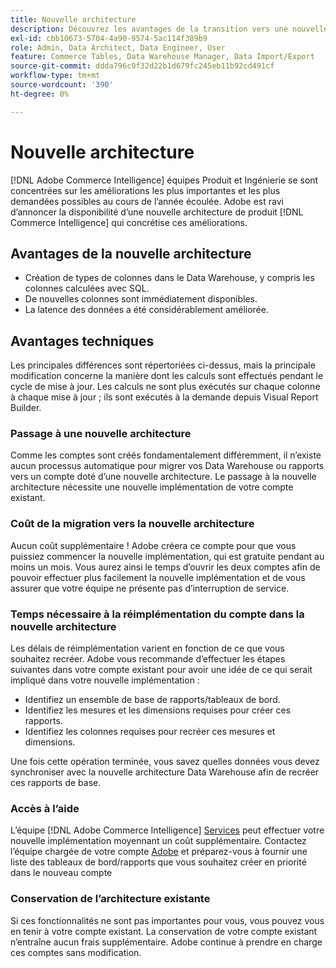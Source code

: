 ```yaml
---
title: Nouvelle architecture
description: Découvrez les avantages de la transition vers une nouvelle architecture.
exl-id: cbb10673-5704-4a90-9574-5ac114f389b9
role: Admin, Data Architect, Data Engineer, User
feature: Commerce Tables, Data Warehouse Manager, Data Import/Export
source-git-commit: ddda796c9f32d22b1d679fc245eb11b92cd491cf
workflow-type: tm+mt
source-wordcount: '390'
ht-degree: 0%

---
```


# Nouvelle architecture

[!DNL Adobe Commerce Intelligence] équipes Produit et Ingénierie se sont concentrées sur les améliorations les plus importantes et les plus demandées possibles au cours de l’année écoulée. Adobe est ravi d’annoncer la disponibilité d’une nouvelle architecture de produit [!DNL Commerce Intelligence] qui concrétise ces améliorations.

## Avantages de la nouvelle architecture

* Création de types de colonnes dans le Data Warehouse, y compris les colonnes calculées avec SQL.
* De nouvelles colonnes sont immédiatement disponibles.
* La latence des données a été considérablement améliorée.

## Avantages techniques

Les principales différences sont répertoriées ci-dessus, mais la principale modification concerne la manière dont les calculs sont effectués pendant le cycle de mise à jour. Les calculs ne sont plus exécutés sur chaque colonne à chaque mise à jour ; ils sont exécutés à la demande depuis Visual Report Builder.

### Passage à une nouvelle architecture

Comme les comptes sont créés fondamentalement différemment, il n’existe aucun processus automatique pour migrer vos Data Warehouse ou rapports vers un compte doté d’une nouvelle architecture. Le passage à la nouvelle architecture nécessite une nouvelle implémentation de votre compte existant.

### Coût de la migration vers la nouvelle architecture

Aucun coût supplémentaire ! Adobe créera ce compte pour que vous puissiez commencer la nouvelle implémentation, qui est gratuite pendant au moins un mois. Vous aurez ainsi le temps d’ouvrir les deux comptes afin de pouvoir effectuer plus facilement la nouvelle implémentation et de vous assurer que votre équipe ne présente pas d’interruption de service.

### Temps nécessaire à la réimplémentation du compte dans la nouvelle architecture

Les délais de réimplémentation varient en fonction de ce que vous souhaitez recréer. Adobe vous recommande d’effectuer les étapes suivantes dans votre compte existant pour avoir une idée de ce qui serait impliqué dans votre nouvelle implémentation :

* Identifiez un ensemble de base de rapports/tableaux de bord.
* Identifiez les mesures et les dimensions requises pour créer ces rapports.
* Identifiez les colonnes requises pour recréer ces mesures et dimensions.

Une fois cette opération terminée, vous savez quelles données vous devez synchroniser avec la nouvelle architecture Data Warehouse afin de recréer ces rapports de base.

### Accès à l’aide

L’équipe [!DNL Adobe Commerce Intelligence] [Services](https://experienceleague.adobe.com/docs/commerce-knowledge-base/kb/troubleshooting/miscellaneous/mbi-service-policies.html?lang=fr) peut effectuer votre nouvelle implémentation moyennant un coût supplémentaire. Contactez l’équipe chargée de votre compte [Adobe](../../guide-overview.md#Submitting-a-Support-Ticket) et préparez-vous à fournir une liste des tableaux de bord/rapports que vous souhaitez créer en priorité dans le nouveau compte

### Conservation de l’architecture existante

Si ces fonctionnalités ne sont pas importantes pour vous, vous pouvez vous en tenir à votre compte existant. La conservation de votre compte existant n’entraîne aucun frais supplémentaire. Adobe continue à prendre en charge ces comptes sans modification.
